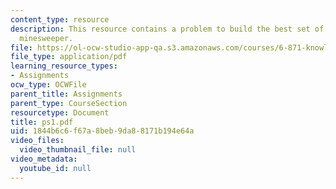 ```yaml
---
content_type: resource
description: This resource contains a problem to build the best set of rules to play
  minesweeper.
file: https://ol-ocw-studio-app-qa.s3.amazonaws.com/courses/6-871-knowledge-based-applications-systems-spring-2005/1844b6c6f67a8beb9da88171b194e64a_ps1.pdf
file_type: application/pdf
learning_resource_types:
- Assignments
ocw_type: OCWFile
parent_title: Assignments
parent_type: CourseSection
resourcetype: Document
title: ps1.pdf
uid: 1844b6c6-f67a-8beb-9da8-8171b194e64a
video_files:
  video_thumbnail_file: null
video_metadata:
  youtube_id: null
---
```

